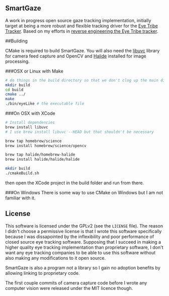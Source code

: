 ## SmartGaze

A work in progress open source gaze tracking implementation, initially target at being a more robust and flexible tracking driver for the [Eye Tribe Tracker](http://theeyetribe.com/).
Based on my efforts in [reverse engineering the Eye Tribe tracker](https://github.com/trishume/EyeTribeReversing).

##Building

CMake is required to build SmartGaze. You will also need the [libuvc](https://github.com/ktossell/libuvc) library for camera feed capture and OpenCV and [Halide](http://halide-lang.org/)
installed for image processing.

###OSX or Linux with Make
```bash
# do things in the build directory so that we don't clog up the main directory
mkdir build
cd build
cmake ../
make
./bin/eyeLike # the executable file
```

###On OSX with XCode
```bash
# Install dependencies
brew install libuvc
# I use brew install libuvc --HEAD but that shouldn't be necessary

brew tap homebrew/science
brew install homebrew/science/opencv

brew tap halide/homebrew-halide
brew install halide/halide/halide

mkdir build
./cmakeBuild.sh
```
then open the XCode project in the build folder and run from there.

###On Windows
There is some way to use CMake on Windows but I am not familiar with it.

## License

This software is licensed under the GPLv2 (see the `LICENSE` file). The reason I didn't choose a permissive license is that I wrote this
software specifically because I was dissapointed by the inflexibility and poor performance of closed source
eye tracking software. Supposing that I succeed in making a higher quality eye tracking implementation than
proprietary software, I don't want any eye tracking companies to be able to use this software without also
making any modifications to it open source.

SmartGaze is also a program not a library so I gain no adoption benefits by allowing linking to proprietary code.

The first couple commits of camera capture code before I wrote any computer vision were released under the MIT licence though.

